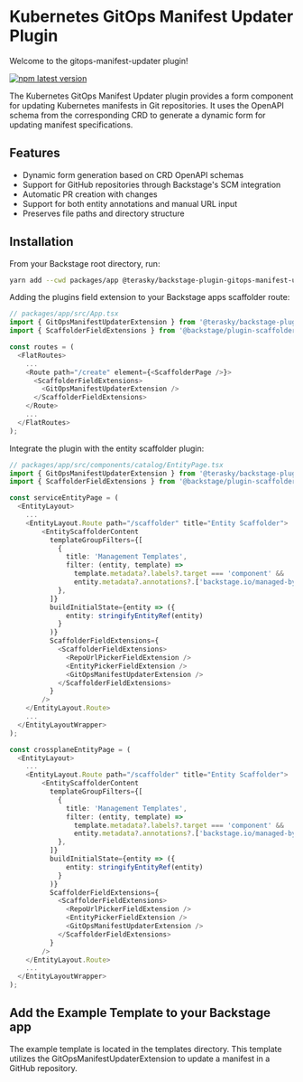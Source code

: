 # Kubernetes GitOps Manifest Updater Plugin

Welcome to the gitops-manifest-updater plugin!

[![npm latest version](https://img.shields.io/npm/v/@terasky/backstage-plugin-gitops-manifest-updater/latest.svg)](https://www.npmjs.com/package/@terasky/backstage-plugin-gitops-manifest-updater)

The Kubernetes GitOps Manifest Updater plugin provides a form component for updating Kubernetes manifests in Git repositories. It uses the OpenAPI schema from the corresponding CRD to generate a dynamic form for updating manifest specifications.

## Features

- Dynamic form generation based on CRD OpenAPI schemas
- Support for GitHub repositories through Backstage's SCM integration
- Automatic PR creation with changes
- Support for both entity annotations and manual URL input
- Preserves file paths and directory structure

## Installation
From your Backstage root directory, run:
```bash
yarn add --cwd packages/app @terasky/backstage-plugin-gitops-manifest-updater
```
Adding the plugins field extension to your Backstage apps scaffolder route:
```typescript
// packages/app/src/App.tsx
import { GitOpsManifestUpdaterExtension } from '@terasky/backstage-plugin-gitops-manifest-updater';
import { ScaffolderFieldExtensions } from '@backstage/plugin-scaffolder-react';

const routes = (
  <FlatRoutes>
    ...
    <Route path="/create" element={<ScaffolderPage />}>
      <ScaffolderFieldExtensions>
        <GitOpsManifestUpdaterExtension />
      </ScaffolderFieldExtensions>
    </Route>
    ...
  </FlatRoutes>
);
```
Integrate the plugin with the entity scaffolder plugin:
```typescript
// packages/app/src/components/catalog/EntityPage.tsx
import { GitOpsManifestUpdaterExtension } from '@terasky/backstage-plugin-gitops-manifest-updater';
import { ScaffolderFieldExtensions } from '@backstage/plugin-scaffolder-react';

const serviceEntityPage = (
  <EntityLayout>
    ...
    <EntityLayout.Route path="/scaffolder" title="Entity Scaffolder">
        <EntityScaffolderContent
          templateGroupFilters={[
            {
              title: 'Management Templates',
              filter: (entity, template) =>
                template.metadata?.labels?.target === 'component' &&
                entity.metadata?.annotations?.['backstage.io/managed-by-location']?.split(":")[0] === 'cluster origin',
            },
          ]}
          buildInitialState={entity => ({
              entity: stringifyEntityRef(entity)
            }
          )}
          ScaffolderFieldExtensions={
            <ScaffolderFieldExtensions>
              <RepoUrlPickerFieldExtension />
              <EntityPickerFieldExtension />
              <GitOpsManifestUpdaterExtension />
            </ScaffolderFieldExtensions>
          }
        />
    </EntityLayout.Route>
    ...
  </EntityLayoutWrapper>
);

const crossplaneEntityPage = (
  <EntityLayout>
    ...
    <EntityLayout.Route path="/scaffolder" title="Entity Scaffolder">
        <EntityScaffolderContent
          templateGroupFilters={[
            {
              title: 'Management Templates',
              filter: (entity, template) =>
                template.metadata?.labels?.target === 'component' &&
                entity.metadata?.annotations?.['backstage.io/managed-by-location']?.split(":")[0] === 'cluster origin',
            },
          ]}
          buildInitialState={entity => ({
              entity: stringifyEntityRef(entity)
            }
          )}
          ScaffolderFieldExtensions={
            <ScaffolderFieldExtensions>
              <RepoUrlPickerFieldExtension />
              <EntityPickerFieldExtension />
              <GitOpsManifestUpdaterExtension />
            </ScaffolderFieldExtensions>
          }
        />
    </EntityLayout.Route>
    ...
  </EntityLayoutWrapper>
);
```

## Add the Example Template to your Backstage app
The example template is located in the templates directory.
This template utilizes the GitOpsManifestUpdaterExtension to update a manifest in a GitHub repository.
